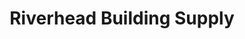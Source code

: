---
title: "Riverhead Building Supply"
url: /north-kingstown/riverhead-building-supply/
shop: shop
---